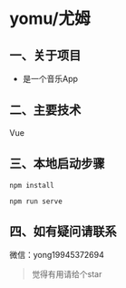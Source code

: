 # yomu/尤姆

## 一、关于项目

- 是一个音乐App

## 二、主要技术

Vue

## 三、本地启动步骤

```shell
npm install
```

```shell
npm run serve
```

## 四、如有疑问请联系

微信：yong19945372694

> 觉得有用请给个star
